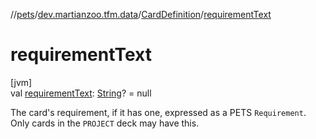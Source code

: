 //[pets](../../../index.md)/[dev.martianzoo.tfm.data](../index.md)/[CardDefinition](index.md)/[requirementText](requirement-text.md)

# requirementText

[jvm]\
val [requirementText](requirement-text.md): [String](https://kotlinlang.org/api/latest/jvm/stdlib/kotlin/-string/index.html)? = null

The card's requirement, if it has one, expressed as a PETS `Requirement`. Only cards in the `PROJECT` deck may have this.
